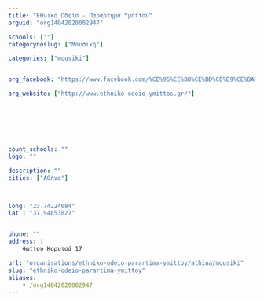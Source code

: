 ```yaml
---
title: "Εθνικό Ωδείο - Παράρτημα Υμηττού"
orguid: "org14042020002947"

schools: [""]
categorynoslug: ["Μουσική"]

categories: ["mousiki"]


org_facebook: "https://www.facebook.com/%CE%95%CE%B8%CE%BD%CE%B9%CE%BA%CF%8C-%CE%A9%CE%B4%CE%B5%CE%AF%CE%BF-%CE%A5%CE%BC%CE%B7%CF%84%CF%84%CE%BF%CF%8D-172227246188902/"

org_website: ["http://www.ethniko-odeio-ymittos.gr/"]







count_schools: ""
logo: ""

description: ""
cities: ["Αθήνα"]



long: "23.74224084"
lat : "37.94853827"


phone: ""
address: |
    Φωτίου Κορυτσά 17

url: "organisations/ethniko-odeio-parartima-ymittoy/athina/mousiki"
slug: "ethniko-odeio-parartima-ymittoy"
aliases:
    - /org14042020002947
---
```



